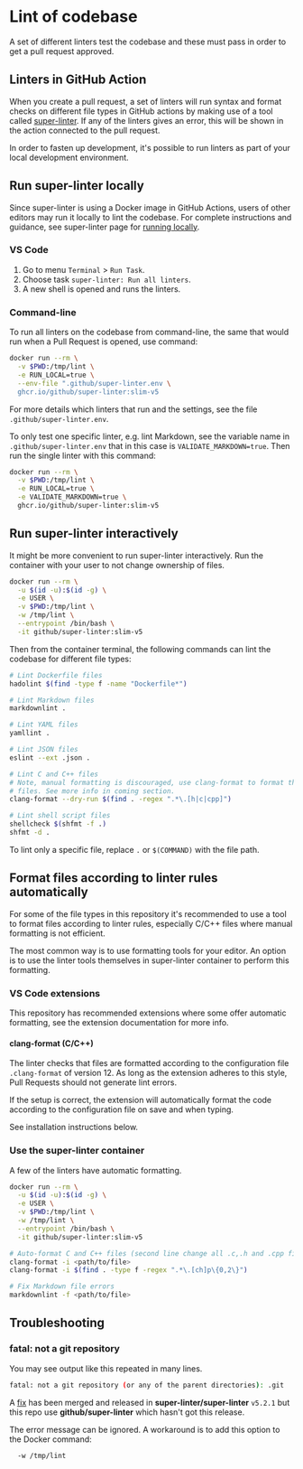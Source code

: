 # Lint of codebase

A set of different linters test the codebase and these must pass in order to
get a pull request approved.

## Linters in GitHub Action

When you create a pull request, a set of linters will run syntax and format
checks on different file types in GitHub actions by making use of a tool called
[super-linter](https://github.com/github/super-linter). If any of the linters
gives an error, this will be shown in the action connected to the pull request.

In order to fasten up development, it's possible to run linters as part of your
local development environment.

## Run super-linter locally

Since super-linter is using a Docker image in GitHub Actions, users of other
editors may run it locally to lint the codebase. For complete instructions and
guidance, see super-linter page for [running
locally](https://github.com/github/super-linter/blob/main/docs/run-linter-locally.md).

### VS Code

1. Go to menu `Terminal` > `Run Task`.
1. Choose task `super-linter: Run all linters`.
1. A new shell is opened and runs the linters.

### Command-line

To run all linters on the codebase from command-line, the same that would run
when a Pull Request is opened, use command:

```sh
docker run --rm \
  -v $PWD:/tmp/lint \
  -e RUN_LOCAL=true \
  --env-file ".github/super-linter.env \
  ghcr.io/github/super-linter:slim-v5
```

For more details which linters that run and the settings, see the file
`.github/super-linter.env`.

To only test one specific linter, e.g. lint Markdown, see the variable name in
`.github/super-linter.env` that in this case is `VALIDATE_MARKDOWN=true`. Then
run the single linter with this command:

```sh
docker run --rm \
  -v $PWD:/tmp/lint \
  -e RUN_LOCAL=true \
  -e VALIDATE_MARKDOWN=true \
  ghcr.io/github/super-linter:slim-v5
```

## Run super-linter interactively

It might be more convenient to run super-linter interactively. Run the container
with your user to not change ownership of files.

```sh
docker run --rm \
  -u $(id -u):$(id -g) \
  -e USER \
  -v $PWD:/tmp/lint \
  -w /tmp/lint \
  --entrypoint /bin/bash \
  -it github/super-linter:slim-v5
```

Then from the container terminal, the following commands can lint the codebase
for different file types:

```sh
# Lint Dockerfile files
hadolint $(find -type f -name "Dockerfile*")

# Lint Markdown files
markdownlint .

# Lint YAML files
yamllint .

# Lint JSON files
eslint --ext .json .

# Lint C and C++ files
# Note, manual formatting is discouraged, use clang-format to format these
# files. See more info in coming section.
clang-format --dry-run $(find . -regex ".*\.[h|c|cpp]")

# Lint shell script files
shellcheck $(shfmt -f .)
shfmt -d .
```

To lint only a specific file, replace `.` or `$(COMMAND)` with the file path.

## Format files according to linter rules automatically

For some of the file types in this repository it's recommended to use a tool to
format files according to linter rules, especially C/C++ files where manual
formatting is not efficient.

The most common way is to use formatting tools for your editor. An option
is to use the linter tools themselves in super-linter container to perform this
formatting.

### VS Code extensions

This repository has recommended extensions where some offer automatic
formatting, see the extension documentation for more info.

#### clang-format (C/C++)

The linter checks that files are formatted according to the configuration file
`.clang-format` of version 12. As long as the extension adheres to this style,
Pull Requests should not generate lint errors.

If the setup is correct, the extension will automatically format the code
according to the configuration file on save and when typing.

See installation instructions below.

### Use the super-linter container

A few of the linters have automatic formatting.

```sh
docker run --rm \
  -u $(id -u):$(id -g) \
  -e USER \
  -v $PWD:/tmp/lint \
  -w /tmp/lint \
  --entrypoint /bin/bash \
  -it github/super-linter:slim-v5

# Auto-format C and C++ files (second line change all .c,.h and .cpp files
clang-format -i <path/to/file>
clang-format -i $(find . -type f -regex ".*\.[ch]p\{0,2\}")

# Fix Markdown file errors
markdownlint -f <path/to/file>
```

## Troubleshooting

### fatal: not a git repository

You may see output like this repeated in many lines.

```sh
fatal: not a git repository (or any of the parent directories): .git
```

A [fix](https://github.com/super-linter/super-linter/pull/4348) has been merged
and released in **super-linter/super-linter** `v5.2.1` but this repo use
**github/super-linter** which hasn't got this release.

The error message can be ignored. A workaround is to add this option to the
Docker command:

```sh
  -w /tmp/lint
```
